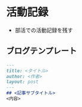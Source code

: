 # 活動記録
- 部活での活動記録を残す

## ブログテンプレート
```md
---
title: <タイトル>
author: <作者>
layout: post
---
## <記事サブタイトル>
<内容>
```
